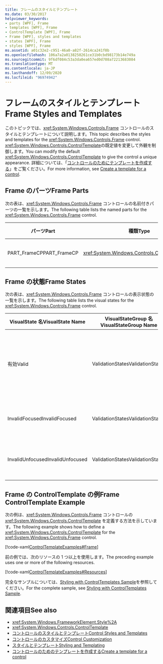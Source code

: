 ```yaml
---
title: フレームのスタイルとテンプレート
ms.date: 03/30/2017
helpviewer_keywords:
- parts [WPF], Frame
- templates [WPF], Frame
- ControlTemplate [WPF], Frame
- Frame [WPF], styles and templates
- states [WPF], Frame
- styles [WPF], Frame
ms.assetid: a01c32e2-c951-46a0-a82f-2614ca241f0b
ms.openlocfilehash: 106a7a2a0138250261ce31b0cbd98173b14e749a
ms.sourcegitcommit: 9f6df084c53a3da0ea657ed0d708a72213683084
ms.translationtype: MT
ms.contentlocale: ja-JP
ms.lasthandoff: 12/09/2020
ms.locfileid: "96974942"
---
```

# <a name="frame-styles-and-templates"></a><span data-ttu-id="8de7a-102">フレームのスタイルとテンプレート</span><span class="sxs-lookup"><span data-stu-id="8de7a-102">Frame Styles and Templates</span></span>
<span data-ttu-id="8de7a-103">このトピックでは、<xref:System.Windows.Controls.Frame> コントロールのスタイルとテンプレートについて説明します。</span><span class="sxs-lookup"><span data-stu-id="8de7a-103">This topic describes the styles and templates for the <xref:System.Windows.Controls.Frame> control.</span></span> <span data-ttu-id="8de7a-104"><xref:System.Windows.Controls.ControlTemplate>の既定値を変更して外観を制御します。</span><span class="sxs-lookup"><span data-stu-id="8de7a-104">You can modify the default <xref:System.Windows.Controls.ControlTemplate> to give the control a unique appearance.</span></span> <span data-ttu-id="8de7a-105">詳細については、「[コントロールのためにテンプレートを作成する](/dotnet/desktop-wpf/themes/how-to-create-apply-template)」をご覧ください。</span><span class="sxs-lookup"><span data-stu-id="8de7a-105">For more information, see [Create a template for a control](/dotnet/desktop-wpf/themes/how-to-create-apply-template).</span></span>  
  
## <a name="frame-parts"></a><span data-ttu-id="8de7a-106">Frame のパーツ</span><span class="sxs-lookup"><span data-stu-id="8de7a-106">Frame Parts</span></span>  
 <span data-ttu-id="8de7a-107">次の表は、<xref:System.Windows.Controls.Frame> コントロールの名前付きパーツの一覧を示します。</span><span class="sxs-lookup"><span data-stu-id="8de7a-107">The following table lists the named parts for the <xref:System.Windows.Controls.Frame> control.</span></span>  
  
|<span data-ttu-id="8de7a-108">パーツ</span><span class="sxs-lookup"><span data-stu-id="8de7a-108">Part</span></span>|<span data-ttu-id="8de7a-109">種類</span><span class="sxs-lookup"><span data-stu-id="8de7a-109">Type</span></span>|<span data-ttu-id="8de7a-110">説明</span><span class="sxs-lookup"><span data-stu-id="8de7a-110">Description</span></span>|  
|-|-|-|  
|<span data-ttu-id="8de7a-111">PART_FrameCP</span><span class="sxs-lookup"><span data-stu-id="8de7a-111">PART_FrameCP</span></span>|<xref:System.Windows.Controls.ContentPresenter>|<span data-ttu-id="8de7a-112">コンテンツ領域。</span><span class="sxs-lookup"><span data-stu-id="8de7a-112">The content area.</span></span>|  
  
## <a name="frame-states"></a><span data-ttu-id="8de7a-113">Frame の状態</span><span class="sxs-lookup"><span data-stu-id="8de7a-113">Frame States</span></span>  
 <span data-ttu-id="8de7a-114">次の表は、<xref:System.Windows.Controls.Frame> コントロールの表示状態の一覧を示します。</span><span class="sxs-lookup"><span data-stu-id="8de7a-114">The following table lists the visual states for the <xref:System.Windows.Controls.Frame> control.</span></span>  
  
|<span data-ttu-id="8de7a-115">VisualState 名</span><span class="sxs-lookup"><span data-stu-id="8de7a-115">VisualState Name</span></span>|<span data-ttu-id="8de7a-116">VisualStateGroup 名</span><span class="sxs-lookup"><span data-stu-id="8de7a-116">VisualStateGroup Name</span></span>|<span data-ttu-id="8de7a-117">説明</span><span class="sxs-lookup"><span data-stu-id="8de7a-117">Description</span></span>|  
|-|-|-|  
|<span data-ttu-id="8de7a-118">有効</span><span class="sxs-lookup"><span data-stu-id="8de7a-118">Valid</span></span>|<span data-ttu-id="8de7a-119">ValidationStates</span><span class="sxs-lookup"><span data-stu-id="8de7a-119">ValidationStates</span></span>|<span data-ttu-id="8de7a-120">このコントロールで <xref:System.Windows.Controls.Validation> クラスを使用し、<xref:System.Windows.Controls.Validation.HasError%2A?displayProperty=nameWithType> 添付プロパティは `false` です。</span><span class="sxs-lookup"><span data-stu-id="8de7a-120">The control uses the <xref:System.Windows.Controls.Validation> class and the <xref:System.Windows.Controls.Validation.HasError%2A?displayProperty=nameWithType> attached property is `false`.</span></span>|  
|<span data-ttu-id="8de7a-121">InvalidFocused</span><span class="sxs-lookup"><span data-stu-id="8de7a-121">InvalidFocused</span></span>|<span data-ttu-id="8de7a-122">ValidationStates</span><span class="sxs-lookup"><span data-stu-id="8de7a-122">ValidationStates</span></span>|<span data-ttu-id="8de7a-123"><xref:System.Windows.Controls.Validation.HasError%2A?displayProperty=nameWithType> 添付プロパティは、コントロールにフォーカスがある `true` です。</span><span class="sxs-lookup"><span data-stu-id="8de7a-123">The <xref:System.Windows.Controls.Validation.HasError%2A?displayProperty=nameWithType> attached property is `true` has the control has focus.</span></span>|  
|<span data-ttu-id="8de7a-124">InvalidUnfocused</span><span class="sxs-lookup"><span data-stu-id="8de7a-124">InvalidUnfocused</span></span>|<span data-ttu-id="8de7a-125">ValidationStates</span><span class="sxs-lookup"><span data-stu-id="8de7a-125">ValidationStates</span></span>|<span data-ttu-id="8de7a-126"><xref:System.Windows.Controls.Validation.HasError%2A?displayProperty=nameWithType> 添付プロパティは、コントロールにフォーカスがない `true` です。</span><span class="sxs-lookup"><span data-stu-id="8de7a-126">The <xref:System.Windows.Controls.Validation.HasError%2A?displayProperty=nameWithType> attached property is `true` has the control does not have focus.</span></span>|  
  
## <a name="frame-controltemplate-example"></a><span data-ttu-id="8de7a-127">Frame の ControlTemplate の例</span><span class="sxs-lookup"><span data-stu-id="8de7a-127">Frame ControlTemplate Example</span></span>  
 <span data-ttu-id="8de7a-128">次の例は、<xref:System.Windows.Controls.Frame> コントロールの <xref:System.Windows.Controls.ControlTemplate> を定義する方法を示しています。</span><span class="sxs-lookup"><span data-stu-id="8de7a-128">The following example shows how to define a <xref:System.Windows.Controls.ControlTemplate> for the <xref:System.Windows.Controls.Frame> control.</span></span>  
  
 [!code-xaml[ControlTemplateExamples#Frame](~/samples/snippets/csharp/VS_Snippets_Wpf/ControlTemplateExamples/CS/resources/frame.xaml#frame)]  
  
 <span data-ttu-id="8de7a-129">前の例では、次のリソースの 1 つ以上を使用します。</span><span class="sxs-lookup"><span data-stu-id="8de7a-129">The preceding example uses one or more of the following resources.</span></span>  
  
 [!code-xaml[ControlTemplateExamples#Resources](~/samples/snippets/csharp/VS_Snippets_Wpf/ControlTemplateExamples/CS/resources/shared.xaml#resources)]  
  
 <span data-ttu-id="8de7a-130">完全なサンプルについては、[Styling with ControlTemplates Sample](https://github.com/Microsoft/WPF-Samples/tree/master/Styles%20&%20Templates/IntroToStylingAndTemplating)を参照してください。</span><span class="sxs-lookup"><span data-stu-id="8de7a-130">For the complete sample, see [Styling with ControlTemplates Sample](https://github.com/Microsoft/WPF-Samples/tree/master/Styles%20&%20Templates/IntroToStylingAndTemplating).</span></span>  
  
## <a name="see-also"></a><span data-ttu-id="8de7a-131">関連項目</span><span class="sxs-lookup"><span data-stu-id="8de7a-131">See also</span></span>

- <xref:System.Windows.FrameworkElement.Style%2A>
- <xref:System.Windows.Controls.ControlTemplate>
- [<span data-ttu-id="8de7a-132">コントロールのスタイルとテンプレート</span><span class="sxs-lookup"><span data-stu-id="8de7a-132">Control Styles and Templates</span></span>](control-styles-and-templates.md)
- [<span data-ttu-id="8de7a-133">コントロールのカスタマイズ</span><span class="sxs-lookup"><span data-stu-id="8de7a-133">Control Customization</span></span>](control-customization.md)
- [<span data-ttu-id="8de7a-134">スタイルとテンプレート</span><span class="sxs-lookup"><span data-stu-id="8de7a-134">Styling and Templating</span></span>](/dotnet/desktop-wpf/fundamentals/styles-templates-overview)
- [<span data-ttu-id="8de7a-135">コントロールのためのテンプレートを作成する</span><span class="sxs-lookup"><span data-stu-id="8de7a-135">Create a template for a control</span></span>](/dotnet/desktop-wpf/themes/how-to-create-apply-template)

